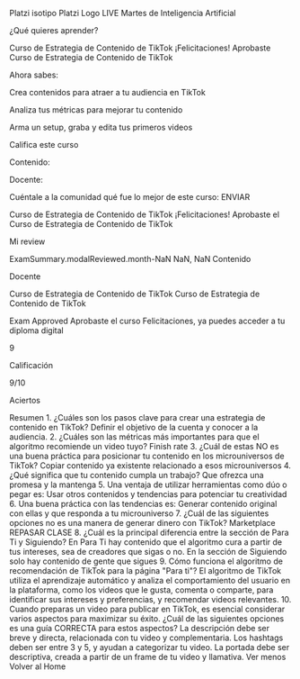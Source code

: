 Platzi isotipo
Platzi Logo
LIVE
Martes de Inteligencia Artificial


¿Qué quieres aprender?

Curso de Estrategia de Contenido de TikTok
¡Felicitaciones!
Aprobaste Curso de Estrategia de Contenido de TikTok

Ahora sabes:

Crea contenidos para atraer a tu audiencia en TikTok

Analiza tus métricas para mejorar tu contenido

Arma un setup, graba y edita tus primeros videos

Califica este curso

Contenido:


Docente:


Cuéntale a la comunidad qué fue lo mejor de este curso:
ENVIAR

Curso de Estrategia de Contenido de TikTok
¡Felicitaciones!
Aprobaste el Curso de Estrategia de Contenido de TikTok

Mi review

ExamSummary.modalReviewed.month-NaN NaN, NaN
Contenido

Docente

Curso de Estrategia de Contenido de TikTok
Curso de Estrategia de Contenido de TikTok

Exam Approved
Aprobaste el curso
Felicitaciones, ya puedes acceder a tu diploma digital

9

Calificación

9/10

Aciertos


Resumen
1.
¿Cuáles son los pasos clave para crear una estrategia de contenido en TikTok?
Definir el objetivo de la cuenta y conocer a la audiencia.
2.
¿Cuáles son las métricas más importantes para que el algoritmo recomiende un video tuyo?
Finish rate
3.
¿Cuál de estas NO es una buena práctica para posicionar tu contenido en los microuniversos de TikTok?
Copiar contenido ya existente relacionado a esos microuniversos
4.
¿Qué significa que tu contenido cumpla un trabajo?
Que ofrezca una promesa y la mantenga
5.
Una ventaja de utilizar herramientas como dúo o pegar es:
Usar otros contenidos y tendencias para potenciar tu creatividad
6.
Una buena práctica con las tendencias es:
Generar contenido original con ellas y que responda a tu microuniverso
7.
¿Cuál de las siguientes opciones no es una manera de generar dinero con TikTok?
Marketplace
REPASAR CLASE
8.
¿Cuál es la principal diferencia entre la sección de Para Ti y Siguiendo?
En Para Ti hay contenido que el algoritmo cura a partir de tus intereses, sea de creadores que sigas o no. En la sección de Siguiendo solo hay contenido de gente que sigues
9.
Cómo funciona el algoritmo de recomendación de TikTok para la página "Para ti"?
El algoritmo de TikTok utiliza el aprendizaje automático y analiza el comportamiento del usuario en la plataforma, como los videos que le gusta, comenta o comparte, para identificar sus intereses y preferencias, y recomendar videos relevantes.
10.
Cuando preparas un video para publicar en TikTok, es esencial considerar varios aspectos para maximizar su éxito. ¿Cuál de las siguientes opciones es una guía CORRECTA para estos aspectos?
La descripción debe ser breve y directa, relacionada con tu video y complementaria. Los hashtags deben ser entre 3 y 5, y ayudan a categorizar tu video. La portada debe ser descriptiva, creada a partir de un frame de tu video y llamativa.
Ver menos
Volver al Home
